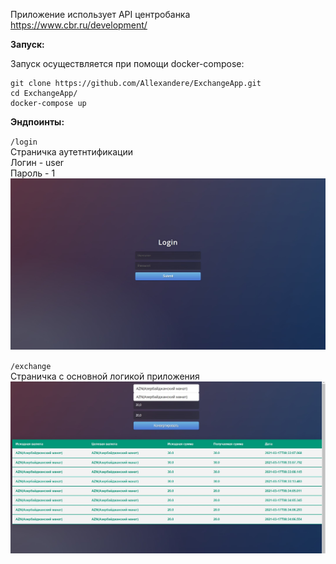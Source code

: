 Приложение использует API центробанка
https://www.cbr.ru/development/

**Запуск:**<br />

  Запуск осуществляется при помощи docker-compose:<br />
  ```
  git clone https://github.com/Allexandere/ExchangeApp.git
  cd ExchangeApp/
  docker-compose up
  ```
 **Эндпоинты:**<br />
 
  `/login`<br />
  Страничка аутетнтификации <br />
  Логин - user <br />
  Пароль - 1 <br />
  ![alt text](https://github.com/Allexandere/ExchangeApp/blob/master/login.jpg?raw=true)
  
  `/exchange`<br />
  Страничка с основной логикой приложения
  ![alt text](https://github.com/Allexandere/ExchangeApp/blob/master/exchange.jpg?raw=true)
